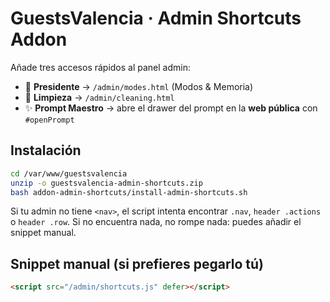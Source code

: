 # GuestsValencia · Admin Shortcuts Addon

Añade tres accesos rápidos al panel admin:
- 👑 **Presidente** → `/admin/modes.html` (Modos & Memoria)
- 🧽 **Limpieza** → `/admin/cleaning.html`
- ✨ **Prompt Maestro** → abre el drawer del prompt en la **web pública** con `#openPrompt`

## Instalación
```bash
cd /var/www/guestsvalencia
unzip -o guestsvalencia-admin-shortcuts.zip
bash addon-admin-shortcuts/install-admin-shortcuts.sh
```

Si tu admin no tiene `<nav>`, el script intenta encontrar `.nav`, `header .actions` o `header .row`. 
Si no encuentra nada, no rompe nada: puedes añadir el snippet manual.

## Snippet manual (si prefieres pegarlo tú)
```html
<script src="/admin/shortcuts.js" defer></script>
```
